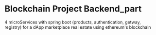 # Blockchain Project Backend_part
4 microServices with spring boot (products, authentication, getway, registry) for a dApp marketplace real estate using ethereum's blockchain
